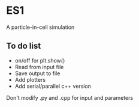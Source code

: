 # ES1A particle-in-cell simulation## To do list - on/off for plt.show()- Read from input file - Save output to file- Add plotters- Add serial/parallel c++ versionDon't modify .py and .cpp for input and parameters